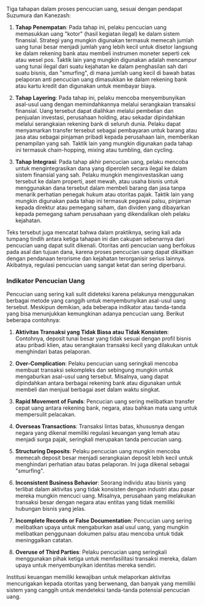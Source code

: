 Tiga tahapan dalam proses pencucian uang, sesuai dengan pendapat Suzumura dan Kanezash:

1. **Tahap Penempatan**: Pada tahap ini, pelaku pencucian uang memasukkan uang "kotor" (hasil kegiatan ilegal) ke dalam sistem finansial. Strategi yang mungkin digunakan termasuk memecah jumlah uang tunai besar menjadi jumlah yang lebih kecil untuk disetor langsung ke dalam rekening bank atau membeli instrumen moneter seperti cek atau wesel pos. Taktik lain yang mungkin digunakan adalah mencampur uang tunai ilegal dari suatu kejahatan ke dalam penghasilan sah dari suatu bisnis, dan "smurfing", di mana jumlah uang kecil di bawah batas pelaporan anti pencucian uang dimasukkan ke dalam rekening bank atau kartu kredit dan digunakan untuk membayar biaya.

2. **Tahap Layering**: Pada tahap ini, pelaku mencoba menyembunyikan asal-usul uang dengan memindahkannya melalui serangkaian transaksi finansial. Uang tersebut dapat dialihkan melalui pembelian dan penjualan investasi, perusahaan holding, atau sekadar dipindahkan melalui serangkaian rekening bank di seluruh dunia. Pelaku dapat menyamarkan transfer tersebut sebagai pembayaran untuk barang atau jasa atau sebagai pinjaman pribadi kepada perusahaan lain, memberikan penampilan yang sah. Taktik lain yang mungkin digunakan pada tahap ini termasuk chain-hopping, mixing atau tumbling, dan cycling.

3. **Tahap Integrasi**: Pada tahap akhir pencucian uang, pelaku mencoba untuk mengintegrasikan dana yang diperoleh secara ilegal ke dalam sistem finansial yang sah. Pelaku mungkin menginvestasikan uang tersebut ke dalam properti, aset mewah, atau usaha bisnis untuk menggunakan dana tersebut dalam membeli barang dan jasa tanpa menarik perhatian penegak hukum atau otoritas pajak. Taktik lain yang mungkin digunakan pada tahap ini termasuk pegawai palsu, pinjaman kepada direktur atau pemegang saham, dan dividen yang dibayarkan kepada pemegang saham perusahaan yang dikendalikan oleh pelaku kejahatan.

Teks tersebut juga mencatat bahwa dalam praktiknya, sering kali ada tumpang tindih antara ketiga tahapan ini dan cakupan sebenarnya dari pencucian uang dapat sulit dikenali. Otoritas anti pencucian uang berfokus pada asal dan tujuan dana, karena proses pencucian uang dapat dikaitkan dengan pendanaan terorisme dan kejahatan terorganisir serius lainnya. Akibatnya, regulasi pencucian uang sangat ketat dan sering diperbarui.

### Indikator Pencucian Uang 

Pencucian uang sering kali sulit dideteksi karena pelakunya menggunakan berbagai metode yang canggih untuk menyembunyikan asal-usul uang tersebut. Meskipun demikian, ada beberapa indikator atau tanda-tanda yang bisa menunjukkan kemungkinan adanya pencucian uang. Berikut beberapa contohnya:

1. **Aktivitas Transaksi yang Tidak Biasa atau Tidak Konsisten**: Contohnya, deposit tunai besar yang tidak sesuai dengan profil bisnis atau pribadi klien, atau serangkaian transaksi kecil yang dilakukan untuk menghindari batas pelaporan.

2. **Over-Complication**: Pelaku pencucian uang seringkali mencoba membuat transaksi sekompleks dan sebingung mungkin untuk mengaburkan asal-usul uang tersebut. Misalnya, uang dapat dipindahkan antara berbagai rekening bank atau digunakan untuk membeli dan menjual berbagai aset dalam waktu singkat.

3. **Rapid Movement of Funds**: Pencucian uang sering melibatkan transfer cepat uang antara rekening bank, negara, atau bahkan mata uang untuk mempersulit pelacakan.

4. **Overseas Transactions**: Transaksi lintas batas, khususnya dengan negara yang dikenal memiliki regulasi keuangan yang lemah atau menjadi surga pajak, seringkali merupakan tanda pencucian uang.

5. **Structuring Deposits**: Pelaku pencucian uang mungkin mencoba memecah deposit besar menjadi serangkaian deposit lebih kecil untuk menghindari perhatian atau batas pelaporan. Ini juga dikenal sebagai "smurfing".

6. **Inconsistent Business Behavior**: Seorang individu atau bisnis yang terlibat dalam aktivitas yang tidak konsisten dengan industri atau pasar mereka mungkin mencuci uang. Misalnya, perusahaan yang melakukan transaksi besar dengan negara atau entitas yang tidak memiliki hubungan bisnis yang jelas.

7. **Incomplete Records or False Documentation**: Pencucian uang sering melibatkan upaya untuk mengaburkan asal usul uang, yang mungkin melibatkan penggunaan dokumen palsu atau mencoba untuk tidak meninggalkan catatan.

8. **Overuse of Third Parties**: Pelaku pencucian uang seringkali menggunakan pihak ketiga untuk memfasilitasi transaksi mereka, dalam upaya untuk menyembunyikan identitas mereka sendiri.

Institusi keuangan memiliki kewajiban untuk melaporkan aktivitas mencurigakan kepada otoritas yang berwenang, dan banyak yang memiliki sistem yang canggih untuk mendeteksi tanda-tanda potensial pencucian uang.
